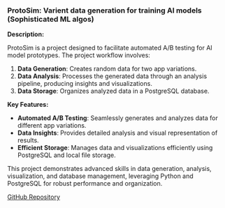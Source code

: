 ### ProtoSim: Varient data generation for training AI models (Sophisticated ML algos)

**Description:**

ProtoSim is a project designed to facilitate automated A/B testing for AI model prototypes. The project workflow involves:

1. **Data Generation**: Creates random data for two app variations.
2. **Data Analysis**: Processes the generated data through an analysis pipeline, producing insights and visualizations.
3. **Data Storage**: Organizes analyzed data in a PostgreSQL database.

**Key Features:**
- **Automated A/B Testing**: Seamlessly generates and analyzes data for different app variations.
- **Data Insights**: Provides detailed analysis and visual representation of results.
- **Efficient Storage**: Manages data and visualizations efficiently using PostgreSQL and local file storage.

This project demonstrates advanced skills in data generation, analysis, visualization, and database management, leveraging Python and PostgreSQL for robust performance and organization.

[GitHub Repository](https://github.com/immortalshadow007/ProtoSim)
